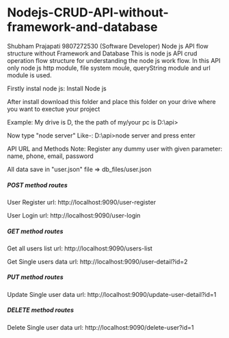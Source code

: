 # Nodejs-CRUD-API-without-framework-and-database
Shubham Prajapati 9807272530 (Software Developer)
Node js API flow structure without Framework and Database
This is node js API crud operation flow structure for understanding the node js work flow. In this API only node js http module, file system moule, queryString module and url module is used.

Firstly instal node js: Install Node js

After install download this folder and place this folder on your drive where you want to exectue your project

Example: My drive is D, the the path of my/your pc is D:\\api>

Now type "node server" Like-: D:\\api>node server and press enter

API URL and Methods
Note: Register any dummy user with given parameter: name, phone, email, password

All data save in "user.json" file => db_files/user.json

<h5>POST method routes </h5>
<p>User Register url: http://localhost:9090/user-register</p>
<p>User Login url: http://localhost:9090/user-login </p>

<h5>GET method routes</h5>
<p>Get all users list url: http://localhost:9090/users-list</p>
<p>Get Single users data url: http://localhost:9090/user-detail?id=2</p>
<h5>PUT method routes</h5>
<p>Update Single user data url: http://localhost:9090/update-user-detail?id=1</p>
<h5>DELETE method routes</h5>
<p>Delete Single user data url: http://localhost:9090/delete-user?id=1</p>

